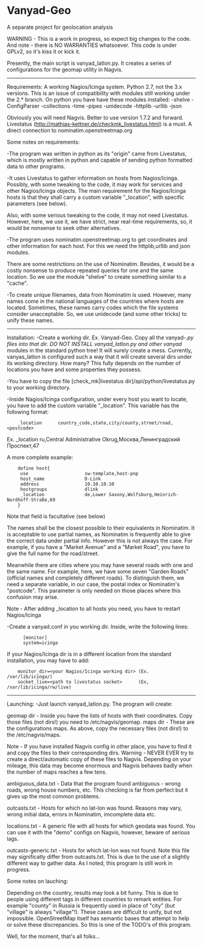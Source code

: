 Vanyad-Geo
==========

A separate project for geolocation analysis

WARNING - This is a work in progress, so expect big changes to the code. And note - there is NO WARRANTIES whatsoever.
          This code is under GPLv2, so it's kiss it or kick it.


Presently, the main script is vanyad_latlon.py. It creates a series of configurations for the geomap utility in Nagvis.


------------
Requirements:
 A working Nagios/Icinga system.
 Python 2.7, not the 3.x versions. This is an issue of compatibility with modules still working under the 2.* branch.
 On python you have have these modules installed:
  -shelve
  -ConfigParser
  -collections
  -time
  -pipes
  -unidecode
  -httplib
  -urllib
  -json

 Obviously you will need Nagvis. Better to use version 1.7.2 and forward.
 Livestatus (http://mathias-kettner.de/checkmk_livestatus.html) is a must.
 A direct connection to nominatim.openstreetmap.org

Some notes on requirements:

 -The program was written in python as its "origin" came from Livestatus, which is mostly written in python and 
 capable of sending python formatted data to other programs.

 -It uses Livestatus to gather information on hosts from Nagios/Icinga. Possibly, with some tweaking to the code,
 it may work for services and other Nagios/Icinga objects. The main requirement for the Nagios/Icinga hosts is
 that they shall carry a custom variable "_location", with specific parameters (see below).

 Also, with some serious tweaking to the code, it may not need Livestatus. However, here, we use it,
 we have strict, near real-time requirements, so, it would be nonsense to seek other alternatives.

 -The program uses nominatim.openstreetmap.org to get coordinates and other information for each host. For 
 this we need the httplib,urllib and json modules.

 There are some restrictions on the use of Nominatim. Besides, it would be a costly nonsense to produce 
 repeated queries for one and the same location. So we use the module "shelve" to create something similar
 to a "cache".

 -To create unique filenames, data from Nominatim is used. However, many names come in the national languages
  of the countries where hosts are located. Sometimes, these names carry codes which the file systems consider unacceptable.
  So, we use unidecode (and some other tricks) to unify these names.


-------------
Installation:
 -Create a working dir. Ex. Vanyad-Geo. Copy all the vanyad-*.py files into that dir.
 DO NOT INSTALL vanyad_latlon.py and other vanyad* modules in the standard python tree! It will surely create a 
 mess. Currently, vanyas_latlon is configured such a way that it will create several dirs under its working directory.
 How many? This fully depends on the number of locations you have and some properties they possess. 

 -You have to copy the file [check_mk|livestatus dir]/api/python/livestatus.py to your working directory.

 -Inside Nagios/Icinga configuration, under every host you want to locate, you have to add the custom variable "_location". This 
  variable has the following format:

        _location      country_code,state,city/county,street/road,<postcode>

   Ex. _location  ru,Central Administrative Okrug,Москва,Ленинградский Проспект,47

   A more complete example:

        define host{
         use                     sw-template,host-pnp
         host_name               D-Link
         address                 10.10.10.10
         hostgroups              dlink
         _location               de,Lower Saxony,Wolfsburg,Heinrich-Nordhoff-Straße,69
        }

  Note that field <postcode> is facultative (see below)

  The names shall be the closest possible to their equivalents in Nominatim. It is acceptable to use partial names,
  as Nominatim is frequently able to give the correct data under partial info. However this is not always the case.
  For example, if you have a "Market Avenue" and a "Market Road", you have to give the full name for 
  the road/street.

  Meanwhile there are cities where you may have several roads with one and the same name. For example, here, we have some seven
  "Garden Roads" (official names and completely different roads). To distinguish them, we need a separate variable, in our case,
  the postal index or Nominatim's "postcode". This parameter is only needed on those places where this confusion may arise.

  Note - After adding _location to all hosts you need, you have to restart Nagios/Icinga

  -Create a vanyad.conf in you working dir. Inside, write the following lines:

          [monitor]
          system=icinga

 If your Nagios/Icinga dir is in a different location from the standard installation, you may have to add:

        monitor_dir=<your Nagios/Icinga working dir> (Ex. /var/lib/icinga/)
        socket_live=<path to livestatus socket>      (Ex, /var/lib/icinga/rw/live)



----------
Launching:
 -Just launch vanyad_latlon.py. The program will create:

 geomap dir - Inside you have the lists of hosts with their coordinates. Copy those files (not dirs!) you need to /etc/nagvis/geomap.
 maps dir - These are the configurations maps. As above, copy the necessary files (not dirs!) to the /etc/nagvis/maps.

 Note - If you have installed Nagvis config in other place, you have to find it and copy the files to their corresponding dirs.
 Warning - NEVER EVER try to create a direct/automatic copy of these files to Nagvis. Depending on your mileage, this data may 
           become enormous and Nagvis behaves badly when the number of maps reaches a few tens.

 ambiguous_data.txt - Data that the program found ambiguous - wrong roads, wrong house numbers, etc. This checking is far from perfect 
                      but it gives up the most common problems.

 outcasts.txt - Hosts for which no lat-lon was found. Reasons may vary, wrong initial data, errors in Nominatim, imcomplete data etc.

 locations.txt - A generic file with all hosts for which geodata was found. You can use it with the "demo" configs on Nagvis, however,
                 beware of serious lags.

 outcasts-generic.txt - Hosts for which lat-lon was not found. Note this file may significatly differ from outcasts.txt. This is due to
                        the use of a slightly different way to gather data. As I noted, this program is still work in progress.


Some notes on lauching:

 Depending on the country, results may look a bit funny. This is due to people using different tags in different countries to remark entities.
 For example "county" in Russia is frequently used in place of "city" (but "village" is always "village"!). These cases are difficult to unify,
 but not impossible. OpenStreetMap itself has semantic bases that attempt to help or solve these discrepancies. So this is one of the TODO's
 of this program.

Well, for the moment, that's all folks...
